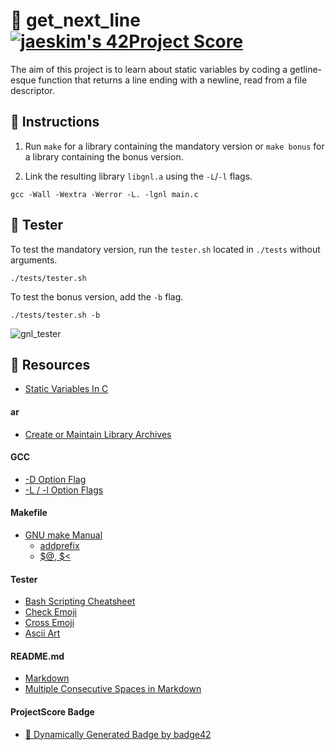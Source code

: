# :large_orange_diamond: get_next_line &ensp; [![jaeskim's 42Project Score](https://badge42.herokuapp.com/api/project/floogman/get_next_line)](https://github.com/JaeSeoKim/badge42)

The aim of this project is to learn about static variables by coding a getline-esque function that returns a line ending with a newline, read from a file descriptor.

## :small_orange_diamond: Instructions

1. Run `make` for a library containing the mandatory version or `make bonus` for a library containing the bonus version.

2. Link the resulting library `libgnl.a` using the `-L`/`-l` flags.

```
gcc -Wall -Wextra -Werror -L. -lgnl main.c
```

## :small_orange_diamond: Tester

To test the mandatory version, run the `tester.sh` located in `./tests` without arguments.

```
./tests/tester.sh
```

To test the bonus version, add the `-b` flag.

```
./tests/tester.sh -b
```

![gnl_tester](https://user-images.githubusercontent.com/59726559/136174280-9fb42087-0f56-4d66-8d58-fd42a4dabeea.gif)

## :small_orange_diamond: Resources
- [Static Variables In C](https://www.geeksforgeeks.org/static-variables-in-c/)
#### ar
- [Create or Maintain Library Archives](https://www.ibm.com/docs/en/zos/2.4.0?topic=descriptions-ar-create-maintain-library-archives)
#### GCC
- [-D Option Flag](https://www.rapidtables.com/code/linux/gcc/gcc-d.html)
- [-L / -l Option Flags](https://www.rapidtables.com/code/linux/gcc/gcc-l.html)
#### Makefile
- [GNU make Manual](https://www.gnu.org/software/make/manual/make.html)
    - [addprefix](https://www.gnu.org/software/make/manual/make.html#File-Name-Functions)
    - [$@, $<](https://www.gnu.org/software/make/manual/html_node/Automatic-Variables.html#Automatic-Variables)
#### Tester
- [Bash Scripting Cheatsheet](https://devhints.io/bash)
- [Check Emoji](https://emojipedia.org/check-mark-button/)
- [Cross Emoji](https://emojipedia.org/cross-mark/)
- [Ascii Art](https://www.asciiart.eu/animals/other-land)
#### README.md
- [Markdown](https://docs.github.com/en/github/writing-on-github/getting-started-with-writing-and-formatting-on-github/basic-writing-and-formatting-syntax)
- [Multiple Consecutive Spaces in Markdown](https://steemit.com/markdown/@jamesanto/how-to-add-multiple-spaces-between-texts-in-markdown)
#### ProjectScore Badge
- [🚀 Dynamically Generated Badge by badge42](https://github.com/JaeSeoKim/badge42)

